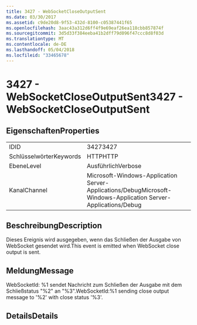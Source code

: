 ```yaml
---
title: 3427 - WebSocketCloseOutputSent
ms.date: 03/30/2017
ms.assetid: c9de20d8-9f53-432d-8100-c05387441f65
ms.openlocfilehash: 3aac43a312d6ff4f9e69eaf26ea118cbb857874f
ms.sourcegitcommit: 3d5d33f384eeba41b2dff79d096f47ccc8d8f03d
ms.translationtype: MT
ms.contentlocale: de-DE
ms.lasthandoff: 05/04/2018
ms.locfileid: "33465678"
---
```

# <a name="3427---websocketcloseoutputsent"></a><span data-ttu-id="fc0e6-102">3427 - WebSocketCloseOutputSent</span><span class="sxs-lookup"><span data-stu-id="fc0e6-102">3427 - WebSocketCloseOutputSent</span></span>
## <a name="properties"></a><span data-ttu-id="fc0e6-103">Eigenschaften</span><span class="sxs-lookup"><span data-stu-id="fc0e6-103">Properties</span></span>  
  
|||  
|-|-|  
|<span data-ttu-id="fc0e6-104">ID</span><span class="sxs-lookup"><span data-stu-id="fc0e6-104">ID</span></span>|<span data-ttu-id="fc0e6-105">3427</span><span class="sxs-lookup"><span data-stu-id="fc0e6-105">3427</span></span>|  
|<span data-ttu-id="fc0e6-106">Schlüsselwörter</span><span class="sxs-lookup"><span data-stu-id="fc0e6-106">Keywords</span></span>|<span data-ttu-id="fc0e6-107">HTTP</span><span class="sxs-lookup"><span data-stu-id="fc0e6-107">HTTP</span></span>|  
|<span data-ttu-id="fc0e6-108">Ebene</span><span class="sxs-lookup"><span data-stu-id="fc0e6-108">Level</span></span>|<span data-ttu-id="fc0e6-109">Ausführlich</span><span class="sxs-lookup"><span data-stu-id="fc0e6-109">Verbose</span></span>|  
|<span data-ttu-id="fc0e6-110">Kanal</span><span class="sxs-lookup"><span data-stu-id="fc0e6-110">Channel</span></span>|<span data-ttu-id="fc0e6-111">Microsoft-Windows-Application Server-Applications/Debug</span><span class="sxs-lookup"><span data-stu-id="fc0e6-111">Microsoft-Windows-Application Server-Applications/Debug</span></span>|  
  
## <a name="description"></a><span data-ttu-id="fc0e6-112">Beschreibung</span><span class="sxs-lookup"><span data-stu-id="fc0e6-112">Description</span></span>  
 <span data-ttu-id="fc0e6-113">Dieses Ereignis wird ausgegeben, wenn das Schließen der Ausgabe von WebSocket gesendet wird.</span><span class="sxs-lookup"><span data-stu-id="fc0e6-113">This event is emitted when WebSocket close output is sent.</span></span>  
  
## <a name="message"></a><span data-ttu-id="fc0e6-114">Meldung</span><span class="sxs-lookup"><span data-stu-id="fc0e6-114">Message</span></span>  
 <span data-ttu-id="fc0e6-115">WebSocketId: %1 sendet Nachricht zum Schließen der Ausgabe mit dem Schließstatus "%2" an "%3".</span><span class="sxs-lookup"><span data-stu-id="fc0e6-115">WebSocketId:%1 sending close output message to '%2' with close status '%3'.</span></span>  
  
## <a name="details"></a><span data-ttu-id="fc0e6-116">Details</span><span class="sxs-lookup"><span data-stu-id="fc0e6-116">Details</span></span>
